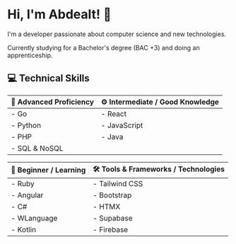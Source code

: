 # Hi, I'm Abdealt! 👋

I'm a developer passionate about computer science and new technologies.

Currently studying for a Bachelor's degree (BAC +3) and doing an apprenticeship.

## 💻 Technical Skills

| 🚀 Advanced Proficiency             | ⚙️ Intermediate / Good Knowledge        |
|-----------------------------------|----------------------------------------|
| - Go                              | - React                                |
| - Python                          | - JavaScript                           |
| - PHP                             | - Java                                |
| - SQL & NoSQL                    |                                        |

| 🌱 Beginner / Learning             | 🛠️ Tools & Frameworks / Technologies    |
|-----------------------------------|----------------------------------------|
| - Ruby                            | - Tailwind CSS                         |
| - Angular                        | - Bootstrap                           |
| - C#                             | - HTMX                               |
| - WLanguage                     | - Supabase                           |
| - Kotlin                         | - Firebase                           |
